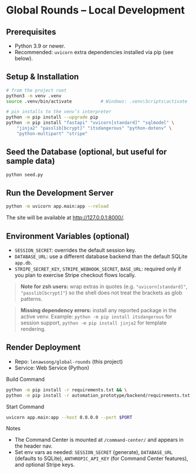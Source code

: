 # Global Rounds – Local Development

## Prerequisites
- Python 3.9 or newer.
- Recommended: `uvicorn` extra dependencies installed via pip (see below).

## Setup & Installation
```bash
# from the project root
python3 -m venv .venv
source .venv/bin/activate           # Windows: .venv\Scripts\activate

# pin installs to the venv’s interpreter
python -m pip install --upgrade pip
python -m pip install "fastapi" "uvicorn[standard]" "sqlmodel" \
    "jinja2" "passlib[bcrypt]" "itsdangerous" "python-dotenv" \
    "python-multipart" "stripe"
```

## Seed the Database (optional, but useful for sample data)
```bash
python seed.py
```

## Run the Development Server
```bash
python -m uvicorn app.main:app --reload
```

The site will be available at http://127.0.0.1:8000/.

## Environment Variables (optional)
- `SESSION_SECRET`: overrides the default session key.
- `DATABASE_URL`: use a different database backend than the default SQLite `app.db`.
- `STRIPE_SECRET_KEY`, `STRIPE_WEBHOOK_SECRET`, `BASE_URL`: required only if you plan to exercise Stripe checkout flows locally.

> **Note for zsh users:** wrap extras in quotes (e.g. `"uvicorn[standard]"`, `"passlib[bcrypt]"`) so the shell does not treat the brackets as glob patterns.

> **Missing dependency errors:** install any reported package in the active venv. Example: `python -m pip install itsdangerous` for session support, `python -m pip install jinja2` for template rendering.

## Render Deployment
- Repo: `lenawsong/global-rounds` (this project)
- Service: Web Service (Python)

Build Command
```bash
python -m pip install -r requirements.txt && \
python -m pip install -r automation_prototype/backend/requirements.txt
```

Start Command
```bash
uvicorn app.main:app --host 0.0.0.0 --port $PORT
```

Notes
- The Command Center is mounted at `/command-center/` and appears in the header nav.
- Set env vars as needed: `SESSION_SECRET` (generate), `DATABASE_URL` (defaults to SQLite), `ANTHROPIC_API_KEY` (for Command Center features), and optional Stripe keys.
